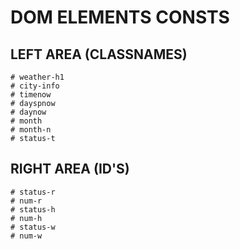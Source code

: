 # DOM ELEMENTS CONSTS
## LEFT AREA (CLASSNAMES)
    # weather-h1
    # city-info
    # timenow
    # dayspnow
    # daynow
    # month
    # month-n
    # status-t

## RIGHT AREA (ID'S)   
    # status-r
    # num-r
    # status-h
    # num-h
    # status-w
    # num-w
